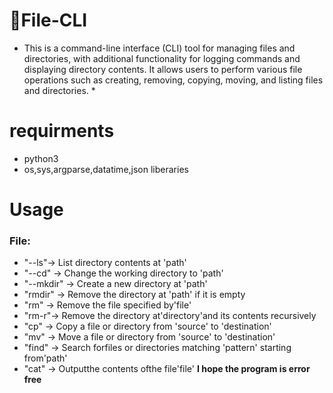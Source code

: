 # :memo:File-CLI
* This is a command-line interface (CLI) tool for managing files and directories, with additional functionality for logging commands and displaying directory contents. It allows users to perform various file operations such as creating, removing, copying, moving, and listing files and directories. *


# requirments
+ python3
+ os,sys,argparse,datatime,json liberaries

# Usage
### File:
+ "--ls"->  List directory contents at 'path'
+ "--cd" -> Change the working directory to 'path'
+ "--mkdir" -> Create a new directory at 'path'
+ "rmdir" ->  Remove the directory at 'path' if it is empty
+ "rm" -> Remove the file specified by'file'
+ "rm-r"-> Remove the directory at'directory'and its contents recursively
+ "cp" ->  Copy a file or directory from 'source' to 'destination'
+ "mv" -> Move a file or directory from 'source' to 'destination'
+ "find" -> Search forfiles or directories matching 'pattern' starting from'path'
+ "cat" -> Outputthe contents ofthe file'file'
**I hope the program is error free**









